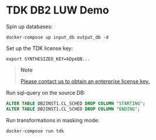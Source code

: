 # TDK DB2 LUW Demo

Spin up databases:
```shell
docker-compose up input_db output_db -d
```

Set up the TDK license key:
```shell
export SYNTHESIZED_KEY=kDpeQB...
```
> **Note**
>
> [Please contact us to obtain an enterprise license key.](https://www.synthesized.io/contact-sales)


Run sql-query on the source DB:
```sql
ALTER TABLE DB2INST1.CL_SCHED DROP COLUMN "STARTING";
ALTER TABLE DB2INST1.CL_SCHED DROP COLUMN "ENDING";
```

Run transformations in masking mode:
```shell
docker-compose run tdk
```
